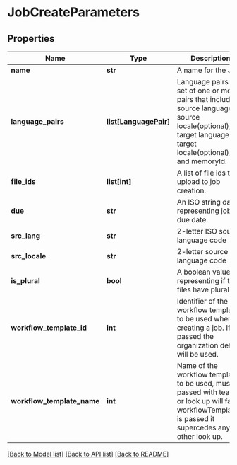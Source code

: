# JobCreateParameters

## Properties
Name | Type | Description | Notes
------------ | ------------- | ------------- | -------------
**name** | **str** | A name for the Job. | 
**language_pairs** | [**list[LanguagePair]**](LanguagePair.md) | Language pairs is a set of one or more pairs that includes source language, source locale(optional), target language, target locale(optional), and memoryId. | 
**file_ids** | **list[int]** | A list of file ids to upload to job creation. | 
**due** | **str** | An ISO string date representing job due date. | [optional] 
**src_lang** | **str** | 2-letter ISO source language code | 
**src_locale** | **str** | 2-letter source language code | 
**is_plural** | **bool** | A boolean value representing if the files have plurals. | [optional] 
**workflow_template_id** | **int** | Identifier of the workflow template to be used when creating a job. If not passed the organization default will be used. | [optional] 
**workflow_template_name** | **int** | Name of the workflow template to be used, must be passed with teamId or look up will fail. If workflowTemplateId is passed it supercedes any other look up. | [optional] 

[[Back to Model list]](../README.md#documentation-for-models) [[Back to API list]](../README.md#documentation-for-api-endpoints) [[Back to README]](../README.md)


